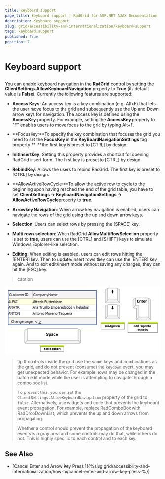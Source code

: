 ```yaml
---
title: Keyboard support
page_title: Keyboard support | RadGrid for ASP.NET AJAX Documentation
description: Keyboard support
slug: grid/accessibility-and-internationalization/keyboard-support
tags: keyboard,support
published: True
position: 7
---
```


# Keyboard support



## 

You can enable keyboard navigation in the **RadGrid** control by setting the **ClientSettings.AllowKeyboardNavigation** property to **True** (its default value is **False**). Currently the following features are supported:

* **Access Keys**: An access key is a key combination (e.g. Alt+F) that lets the user move focus to the grid and subsequently use the Up and Down arrow keys for navigation. The access key is defined using the **AccessKey** property. For example, setting the **AccessKey** property to "F" enables users to move focus to the grid by typing Alt+F.

* **FocusKey:**To specify the key combination that focuses the grid you need to set the **FocusKey** in the **KeyBoardNavigationSettings** tag property **-**the first key is preset to [CTRL] by design.

* **InitInsertKey**: Setting this property provides a shortcut for opening RadGrid insert form. The first key is preset to [CTRL] by design.

* **RebindKey**: Allows the users to rebind RadGrid. The first key is preset to [CTRL] by design.

* **AllowActiveRowCycle:**To allow the active row to cycle to the beginning upon having reached the end of the grid table, you have to set **ClientSettings -> KeyboardNavigationSettings -> AllowActiveRowCycle**property to **true**.

* **Arrowkey Navigation**: When arrow key navigation is enabled, users can navigate the rows of the grid using the up and down arrow keys.

* **Selection**: Users can select rows by pressing the [SPACE] key.

* **Multi rows selection**: When RadGrid **AllowMultiRowSelection** property is set to **true**, users can use the [CTRL] and [SHIFT] keys to simulate Windows Explorer-like selection.

* **Editing**: When editing is enabled, users can edit rows hitting the [ENTER] key. Then to update/insert rows they can use the [ENTER] key again. And to exit edit/insert mode without saving any changes, they can hit the [ESC] key.
>caption 

![Arrowkey Navigation ](images/grd_KeyboardNavigation1.png)

>tip If controls inside the grid use the same keys and combinations as the grid, and do not prevent (consume) the `keydown` event, you may get unexpected behavior. For example, rows may be changed in the batch edit mode while the user is attempting to navigate through a combo box list.
>
>To prevent this, you can set the `ClientSettings.AllowKeyboardNavigation` property of the grid to `false`. Alternatively, use widgets and code that prevents the keyboard event propagation. For example, replace RadComboBox with RadDropDownList, which prevents the up and down arrows from propagating.
>
>Whether a control should prevent the propagation of the keyboard events is a gray area and some controls may do that, while others do not. This is highly specific to each control and to each key.

## See Also

 * [Cancel Enter and Arrow Key Press ]({%slug grid/accessibility-and-internationalization/how-to/cancel-enter-and-arrow-key-press-%})
